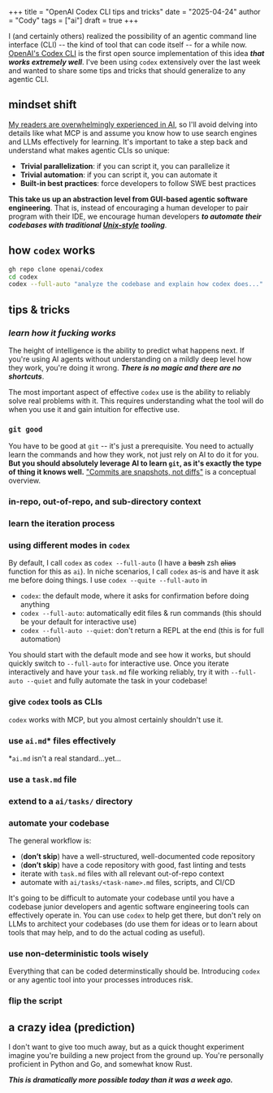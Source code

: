 +++
title = "OpenAI Codex CLI tips and tricks"
date = "2025-04-24"
author = "Cody"
tags = ["ai"]
draft = true
+++

I (and certainly others) realized the possibility of an agentic command line interface (CLI) -- the kind of tool that can code itself -- for a while now. [OpenAI's Codex CLI](https://github.com/openai/codex) is the first open source implementation of this idea ***that works extremely well***. I've been using `codex` extensively over the last week and wanted to share some tips and tricks that should generalize to any agentic CLI.

## mindset shift

[My readers are overwhelmingly experienced in AI](/source), so I'll avoid delving into details like what MCP is and assume you know how to use search engines and LLMs effectively for learning. It's important to take a step back and understand what makes agentic CLIs so unique:

- **Trivial parallelization**: if you can script it, you can parallelize it
- **Trivial automation**: if you can script it, you can automate it
- **Built-in best practices**: force developers to follow SWE best practices

**This take us up an abstraction level from GUI-based agentic software engineering**. That is, instead of encouraging a human developer to pair program with their IDE, we encourage human developers ***to automate their codebases with traditional [Unix-style](https://en.wikipedia.org/wiki/Unix_philosophy) tooling***.

## how `codex` works

```bash
gh repo clone openai/codex
cd codex
codex --full-auto "analyze the codebase and explain how codex does..."
```

## tips & tricks

### ***learn how it fucking works***

The height of intelligence is the ability to predict what happens next. If you're using AI agents without understanding on a mildly deep level how they work, you're doing it wrong. ***There is no magic and there are no shortcuts***.

The most important aspect of effective `codex` use is the ability to reliably solve real problems with it. This requires understanding what the tool will do when you use it and gain intuition for effective use.

### `git good`

You have to be good at `git` -- it's just a prerequisite. You need to actually learn the commands and how they work, not just rely on AI to do it for you. **But you should absolutely leverage AI to learn `git`, as it's exactly the type of thing it knows well.** ["Commits are snapshots, not diffs"](https://github.blog/open-source/git/commits-are-snapshots-not-diffs/) is a conceptual overview.

### in-repo, out-of-repo, and sub-directory context

### learn the iteration process

### using different modes in `codex`

By default, I call `codex` as `codex --full-auto` (I have a ~~bash~~ zsh ~~alias~~ function for this as `ai`). In niche scenarios, I call `codex` as-is and have it ask me before doing things. I use `codex --quite --full-auto` in 

- `codex`: the default mode, where it asks for confirmation before doing anything
- `codex --full-auto`: automatically edit files & run commands (this should be your default for interactive use)
- `codex --full-auto --quiet`: don't return a REPL at the end (this is for full automation)

You should start with the default mode and see how it works, but should quickly switch to `--full-auto` for interactive use. Once you iterate interactively and have your `task.md` file working reliably, try it with `--full-auto --quiet` and fully automate the task in your codebase!

### give `codex` tools as CLIs

`codex` works with MCP, but you almost certainly shouldn't use it.

### use `ai.md`* files effectively

*`ai.md` isn't a real standard...yet...

### use a `task.md` file

### extend to a `ai/tasks/` directory

### automate your codebase

The general workflow is:

- (**don’t skip**) have a well-structured, well-documented code repository
- (**don’t skip**) have a code repository with good, fast linting and tests
- iterate with `task.md` files with all relevant out-of-repo context
- automate with `ai/tasks/<task-name>.md` files, scripts, and CI/CD

It's going to be difficult to automate your codebase until you have a codebase junior developers and agentic software engineering tools can effectively operate in. You can use `codex` to help get there, but don't rely on LLMs to architect your codebases (do use them for ideas or to learn about tools that may help, and to do the actual coding as useful).

### use non-deterministic tools wisely

Everything that can be coded determinstically should be. Introducing `codex` or any agentic tool into your processes introduces risk.

### flip the script

## a crazy idea (prediction)

I don't want to give too much away, but as a quick thought experiment imagine you're building a new project from the ground up. You're personally proficient in Python and Go, and somewhat know Rust.

***This is dramatically more possible today than it was a week ago.***
